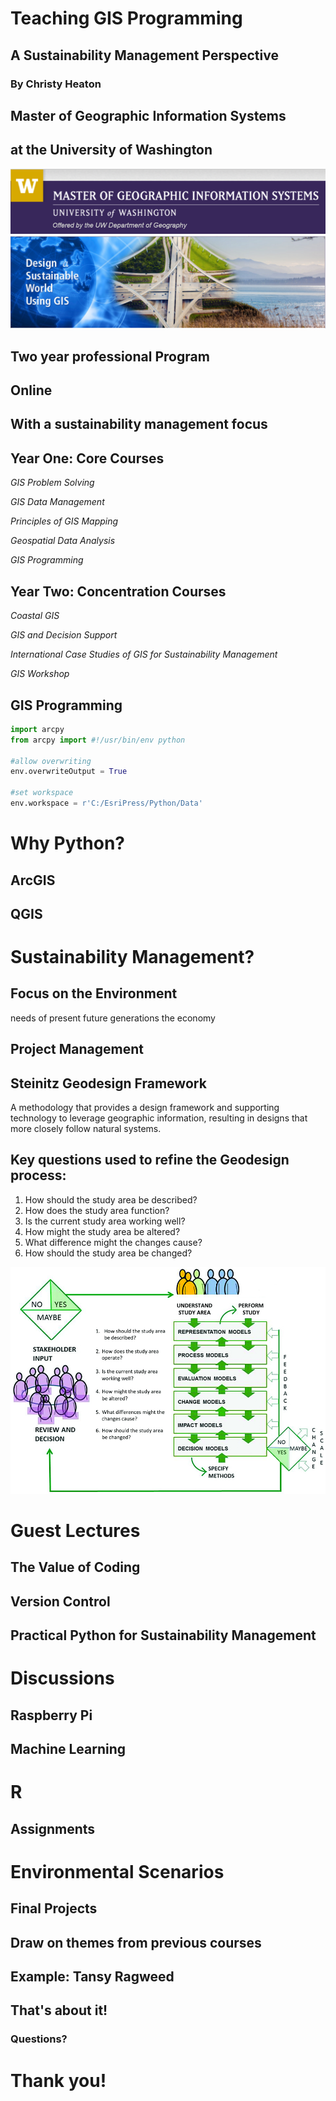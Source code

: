 # Teaching GIS Programming

## A Sustainability Management Perspective

### By Christy Heaton



## Master of Geographic Information Systems

## at the University of Washington

![alt text](assets/MGIS_Header.PNG "Header")
![alt text](assets/MGIS_Banner.PNG "Banner")


## Two year professional Program


## Online


## With a sustainability management focus


## Year One: Core Courses

_GIS Problem Solving_<!-- .element: class="fragment" data-fragment-index="0" -->

_GIS Data Management_<!-- .element: class="fragment" data-fragment-index="1" -->

_Principles of GIS Mapping_<!-- .element: class="fragment" data-fragment-index="2" -->

_Geospatial Data Analysis_<!-- .element: class="fragment" data-fragment-index="3" -->

_GIS Programming_<!-- .element: class="fragment" data-fragment-index="4" -->


## Year Two: Concentration Courses

_Coastal GIS_<!-- .element: class="fragment" data-fragment-index="0" -->

_GIS and Decision Support_<!-- .element: class="fragment" data-fragment-index="1" -->

_International Case Studies of GIS for Sustainability Management_<!-- .element: class="fragment" data-fragment-index="2" -->

_GIS Workshop_<!-- .element: class="fragment" data-fragment-index="3" -->



## GIS Programming

```python
import arcpy
from arcpy import #!/usr/bin/env python

#allow overwriting
env.overwriteOutput = True

#set workspace
env.workspace = r'C:/EsriPress/Python/Data'
```


# Why Python?


## ArcGIS


## QGIS



# Sustainability Management?


## Focus on the Environment

 needs of present
 future generations
 the economy


## Project Management



## Steinitz Geodesign Framework
A methodology that provides a design framework and supporting technology to leverage geographic information, resulting in designs that more closely follow natural systems.


## Key questions used to refine the Geodesign process:

1. How should the study area be described?
2. How does the study area function?
3. Is the current study area working well?
4. How might the study area be altered?
5. What difference might the changes cause?
6. How should the study area be changed?


![alt text](assets/steinitz.jpg "Geodesign")



# Guest Lectures


## The Value of Coding


## Version Control


## Practical Python for Sustainability Management



# Discussions


## Raspberry Pi


## Machine Learning


# R



## Assignments


# Environmental Scenarios



## Final Projects


## Draw on themes from previous courses


## Example: Tansy Ragweed



## That's about it!

### Questions?



# Thank you!
